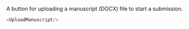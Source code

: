 A button for uploading a manuscript (DOCX) file to start a submission.

```js
<UploadManuscript/>
```
